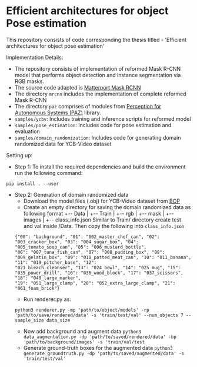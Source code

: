 # Efficient architectures for object Pose estimation

This repository consists of code corresponding the thesis titled - 'Efficient architectures for object pose estimation'


Implementation Details:

* The repository consists of implementation of reformed Mask R-CNN model that performs object detection and instance segmentation via RGB masks.
* The source code adapted is [Matterport Mask RCNN](https://github.com/matterport/Mask_RCNN)
* The directory `mrcnn` includes the implementation of complete reformed Mask R-CNN
* The directory  `paz` comprises of modules from [Perception for Autonomous Systems (PAZ)](https://github.com/oarriaga/paz) library.
* `samples/ycbv`: Includes training and inference scripts for reformed model
* `samples/pose_estimation`: Includes code for pose estimation and evaluation
* `samples/domain_randomization`: Includes code for generating domain randomized data for YCB-Video dataset


Setting up:

* Step 1: To install the required dependencies and build the environment run the following command:

`pip install . --user` 

* Step 2: Generation of domain randomized data
  - Download the model files (.obj) for YCB-Video dataset from [BOP](http://ptak.felk.cvut.cz/6DB/public/bop_datasets/ycbv_models.zip) 
  - Create an empty directory for saving the domain randomized data as following format
    +-- Data
    | +-- Train
      | +-- rgb
      | +-- mask
      | +-- images
    | +-- class_info.json
   Similar to Train/ directory create test and val inside /Data. Then copy the following into `class_info.json`
   ```
   {"00": "background", "01": "002_master_chef_can", "02": "003_cracker_box", "03": "004_sugar_box", "04": "005_tomato_soup_can", "05": "006_mustard_bottle",
   "06": "007_tuna_fish_can", "07": "008_pudding_box", "08": "009_gelatin_box", "09": "010_potted_meat_can", "10": "011_banana", "11": "019_pitcher_base", "12":
   "021_bleach_cleanser", "13": "024_bowl", "14": "025_mug", "15": "035_power_drill", "16": "036_wood_block", "17": "037_scissors", "18": "040_large_marker",
   "19": "051_large_clamp", "20": "052_extra_large_clamp", "21": "061_foam_brick"}
   ```
  - Run renderer.py as: 
  ```
  python3 renderer.py -mp 'path/to/object/models' -rp 'path/to/save/rendered/data' -s 'train/test/val' --num_objects 7 --sample_size data_size
  ```
  - Now add background and augment data
    `python3 data_augmentation.py -dp 'path/to/saved/rendered/data' -bp 'path/to/background/images' -s 'train/val/test`
  - Generate ground-truth boxes for the augmented data
    `python3 generate_groundtruth.py -dp 'path/to/saved/augmented/data' -s 'train/test/val'`
